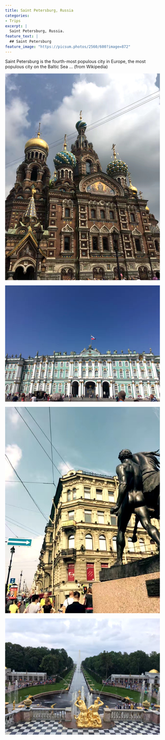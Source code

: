 ```yaml
---
title: Saint Petersburg, Russia
categories:
- Trips
excerpt: |
  Saint Petersburg, Russia. 
feature_text: |
  ## Saint Petersburg
feature_image: "https://picsum.photos/2560/600?image=872"
---
```


Saint Petersburg is the fourth-most populous city in Europe, the most populous city on the Baltic Sea ... (from Wikipedia)

<!-- more -->

![image](/assets/blog/SP1.jpeg)

![image](/assets/blog/SP2.jpeg)

![image](/assets/blog/SP3.jpeg)

![image](/assets/blog/SP4.jpeg)
